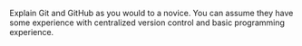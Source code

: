 Explain Git and GitHub as you would to a novice. You can assume they have some experience with centralized version control and basic programming experience. 
